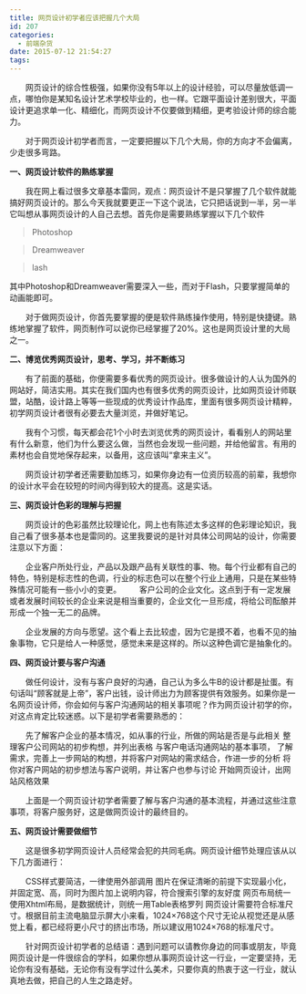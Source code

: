 ```yaml
---
title: 网页设计初学者应该把握几个大局
id: 207
categories:
  - 前端杂货
date: 2015-07-12 21:54:27
tags:
---
```


&emsp;&emsp;网页设计的综合性极强，如果你没有5年以上的设计经验，可以尽量放低调一点，哪怕你是某知名设计艺术学校毕业的，也一样。它跟平面设计差别很大，平面设计更追求单一化、精细化，而网页设计不仅要做到精细，更考验设计师的综合能力。

&emsp;&emsp;对于网页设计初学者而言，一定要把握以下几个大局，你的方向才不会偏离，少走很多弯路。

**一、网页设计软件的熟练掌握**

&emsp;&emsp;我在网上看过很多文章基本雷同，观点：网页设计不是只掌握了几个软件就能搞好网页设计的。那么今天我就要更正一下这个说法，它只把话说到一半，另一半它叫想从事网页设计的人自己去想。首先你是需要熟练掌握以下几个软件

>Photoshop

>Dreamweaver

>lash

其中Photoshop和Dreamweaver需要深入一些，而对于Flash，只要掌握简单的动画能即可。

&emsp;&emsp;对于做网页设计，你首先要掌握的便是软件熟练操作使用，特别是快捷键。熟练地掌握了软件，网页制作可以说你已经掌握了20%。这也是网页设计里的大局之一。

**二、博览优秀网页设计，思考、学习，并不断练习**

&emsp;&emsp;有了前面的基础，你便需要多看优秀的网页设计。很多做设计的人认为国外的网站好，简洁实用。其实在我们国内也有很多优秀的网页设计，比如网页设计师联盟，站酷，设计路上等等一些现成的优秀设计作品库，里面有很多网页设计精粹，初学网页设计者很有必要去大量浏览，并做好笔记。

&emsp;&emsp;我有个习惯，每天都会花1个小时去浏览优秀的网页设计，看看别人的网站里有什么新意，他们为什么要这么做，当然也会发现一些问题，并给他留言。有用的素材也会自觉地保存起来，以备用，这应该叫“拿来主义”。

&emsp;&emsp;网页设计初学者还需要勤加练习，如果你身边有一位资历较高的前辈，我想你的设计水平会在较短的时间内得到较大的提高。这是实话。

**三、网页设计色彩的理解与把握**

&emsp;&emsp;网页设计的色彩虽然比较理论化，网上也有陈述太多这样的色彩理论知识，我自己看了很多基本也是雷同的。这里我要说的是针对具体公司网站的设计，你需要注意以下方面：

&emsp;&emsp;企业客户所处行业，产品以及跟产品有关联性的事、物。每个行业都有自己的特色，特别是标志性的色调，行业的标志色可以在整个行业上通用，只是在某些特殊情况可能有一些小小的变更。
&emsp;&emsp;客户公司的企业文化。这点到于有一定发展或者发展时间较长的企业来说是相当重要的，企业文化一旦形成，将给公司酝酿并形成一个独一无二的品牌。

&emsp;&emsp;企业发展的方向与愿望。这个看上去比较虚，因为它是摸不着，也看不见的抽象事物，它只是给人一种感觉，感觉未来是这样的。所以这种色调它是抽象化的。

**四、网页设计要与客户沟通**

&emsp;&emsp;做任何设计，没有与客户良好的沟通，自己认为多么牛B的设计都是扯蛋。有句话叫“顾客就是上帝”，客户出钱，设计师出力为顾客提供有效服务。如果你是一名网页设计师，你会如何与客户沟通网站的相关事项呢？作为网页设计初学的你，对这点肯定比较迷惑。以下是初学者需要熟悉的：

&emsp;&emsp;先了解客户企业的基本情况，如从事的行业，所做的网站是否是与此相关
整理客户公司网站的初步构想，并列出表格
与客户电话沟通网站的基本事项， 了解需求，完善上一步网站的构想，并将客户对网站的需求结合，作进一步的分析
将你对客户网站的初步想法与客户说明，并让客户也参与讨论
开始网页设计，出网站风格效果

&emsp;&emsp;上面是一个网页设计初学者需要了解与客户沟通的基本流程，并通过这些注意事项，将客户服务好，这是做网页设计的最终目的。

**五、网页设计需要做细节**

&emsp;&emsp;这是很多初学网页设计人员经常会犯的共同毛病。网页设计细节处理应该从以下几方面进行：

&emsp;&emsp;CSS样式要简洁，一律使用外部调用
图片在保证清晰的前提下实现最小化，并固定宽、高，同时为图片加上说明内容，符合搜索引擎的友好度
网页布局统一使用Xhtml布局，是数据统计，则统一用Table表格罗列
网页设计需要符合标准尺寸。根据目前主流电脑显示屏大小来看，1024×768这个尺寸无论从视觉还是从感觉上看，都已经将更小尺寸的挤出市场，所以建议用1024×768的标准尺寸。

&emsp;&emsp;针对网页设计初学者的总结语：遇到问题可以请教你身边的同事或朋友，毕竟网页设计是一件很综合的学科，如果你想从事网页设计这一行业，一定要坚持，无论你有没有基础，无论你有没有学过什么美术，只要你真的热衷于这一行业，就认真地去做，把自己的人生之路走好。